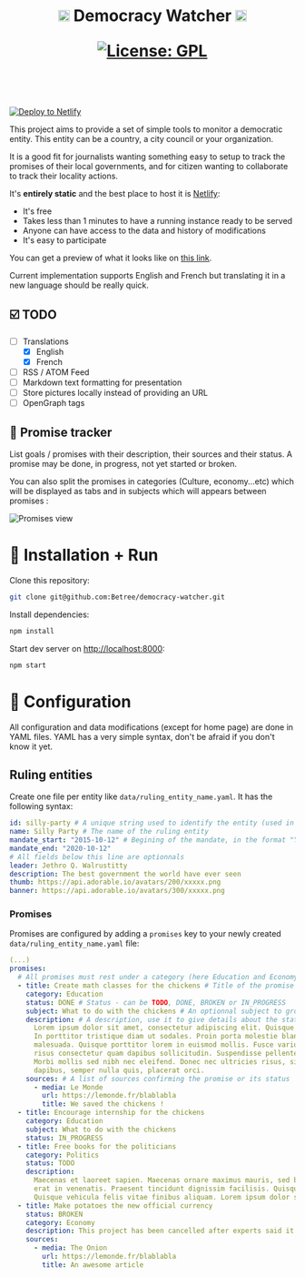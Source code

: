 <h1 align="center">
<img src="https://lut.im/2ymhrfgHyc/mgumn3k1gpn4dg5X.svg" height="20px"> Democracy Watcher <img src="https://lut.im/2ymhrfgHyc/mgumn3k1gpn4dg5X.svg" height="20px">
<p align="center"><a href="https://github.com/Betree/democracy-watcher/blob/master/LICENSE"><img src="https://img.shields.io/aur/license/yaourt.svg" alt="License: GPL"/></a></p>
<br/>
</h1>

[![Deploy to Netlify](https://www.netlify.com/img/deploy/button.svg)](https://app.netlify.com/start/deploy?repository=https://github.com/Betree/democracy-watcher)

This project aims to provide a set of simple tools to monitor a democratic 
entity. This entity can be a country, a city council or your organization.

It is a good fit for journalists wanting something easy to setup to track 
the promises of their local governments,
and for citizen wanting to collaborate to track their locality actions.

It's **entirely static** and the best place to host it is [Netlify](http://netlify.com/):
  - It's free
  - Takes less than 1 minutes to have a running instance ready to be served
  - Anyone can have access to the data and history of modifications
  - It's easy to participate

You can get a preview of what it looks like on [this link](https://democracywatcher.netlify.com).

Current implementation supports English and French but translating it
in a new language should be really quick.

## ☑️ TODO

- [ ] Translations
    * [x] English
    * [x] French
- [ ] RSS / ATOM Feed
- [ ] Markdown text formatting for presentation
- [ ] Store pictures locally instead of providing an URL
- [ ] OpenGraph tags

## :newspaper: Promise tracker

List goals / promises with their description, their sources and their status. A
promise may be done, in progress, not yet started or broken.

You can also split the promises in categories (Culture, economy...etc)
which will be displayed as tabs and in subjects which will appears 
between promises :

![Promises view](https://lut.im/gT6h2jW7TK/UY4NqBNBeoe9LTMX.png)

# :floppy_disk: Installation + Run

Clone this repository:

```bash
git clone git@github.com:Betree/democracy-watcher.git
```

Install dependencies:
```bash
npm install
```

Start dev server on [http://localhost:8000](http://localhost:8000):
```bash
npm start
```

# :wrench: Configuration

All configuration and data modifications (except for home page) are done in YAML files. YAML has a very simple syntax, don't
be afraid if you don't know it yet.

## Ruling entities

Create one file per entity like `data/ruling_entity_name.yaml`. 
It has the following syntax:

```yaml
id: silly-party # A unique string used to identify the entity (used in url)
name: Silly Party # The name of the ruling entity
mandate_start: "2015-10-12" # Begining of the mandate, in the format "YYYY-MM-DD"
mandate_end: "2020-10-12"
# All fields below this line are optionnals
leader: Jethro Q. Walrustitty
description: The best government the world have ever seen
thumb: https://api.adorable.io/avatars/200/xxxxx.png
banner: https://api.adorable.io/avatars/300/xxxxx.png
```

### Promises

Promises are configured by adding a `promises` key to your newly created
`data/ruling_entity_name.yaml` file:

```yaml
(...)
promises:
  # All promises must rest under a category (here Education and Economy)
  - title: Create math classes for the chickens # Title of the promise
    category: Education
    status: DONE # Status - can be TODO, DONE, BROKEN or IN_PROGRESS
    subject: What to do with the chickens # An optionnal subject to group multiple promises
    description: # A description, use it to give details about the status or the source
      Lorem ipsum dolor sit amet, consectetur adipiscing elit. Quisque in lacus ipsum.
      In porttitor tristique diam ut sodales. Proin porta molestie blandit. Vestibulum a felis eget mauris bibendum
      malesuada. Quisque porttitor lorem in euismod mollis. Fusce varius ut massa aliquet hendrerit. Ut scelerisque
      risus consectetur quam dapibus sollicitudin. Suspendisse pellentesque eget arcu ut varius.
      Morbi mollis sed nibh nec eleifend. Donec nec ultricies risus, sit amet hendrerit quam. Etiam non tortor
      dapibus, semper nulla quis, placerat orci.
    sources: # A list of sources confirming the promise or its status
      - media: Le Monde
        url: https://lemonde.fr/blablabla
        title: We saved the chickens !
  - title: Encourage internship for the chickens
    category: Education
    subject: What to do with the chickens
    status: IN_PROGRESS
  - title: Free books for the politicians
    category: Politics
    status: TODO
    description:
      Maecenas et laoreet sapien. Maecenas ornare maximus mauris, sed blandit mi tristique vel. Maecenas rhoncus vel
      erat in venenatis. Praesent tincidunt dignissim facilisis. Quisque vestibulum viverra massa at commodo.
      Quisque vehicula felis vitae finibus aliquam. Lorem ipsum dolor sit amet, consectetur adipiscing elit.
  - title: Make potatoes the new official currency
    status: BROKEN
    category: Economy
    description: This project has been cancelled after experts said it could be dangerous.
    sources:
      - media: The Onion
        url: https://lemonde.fr/blablabla
        title: An awesome article
```
